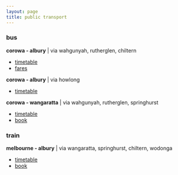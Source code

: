 ```yaml
---
layout: page
title: public transport
---
```

### bus
**corowa - albury** | via wahgunyah, rutherglen, chiltern  
- [timetable](https://dpy5ld4krle9f.cloudfront.net/1751533766210/bus-2349-2009-02-11-2025-12-31.pdf)  
- [fares](transport/corowa-albury-via-rutherglen)  

**corowa - albury** | via howlong  
- [timetable](https://dpy5ld4krle9f.cloudfront.net/1751533766210/bus-1310-2006-09-17-2025-12-31.pdf)  

**corowa - wangaratta** | via wahgunyah, rutherglen, springhurst  
- [timetable](https://www.vline.com.au/getattachment/6ccc7657-5eba-46f5-87ee-e5e860c9fe19/Corowa-Melbourne-%28via-Rutherglen-and-Wangaratta%29)  
- [book](https://www.vline.com.au/Plan-trip-buy-tickets)  

### train
**melbourne - albury** | via wangaratta, springhurst, chiltern, wodonga  
- [timetable](https://www.vline.com.au/getattachment/90b9a59e-f637-4c36-973c-02e404ba4266/Albury-Wodonga-Melbourne-%28via-Wangaratta-Bena%29)  
- [book](https://www.vline.com.au/Plan-trip-buy-tickets)  


